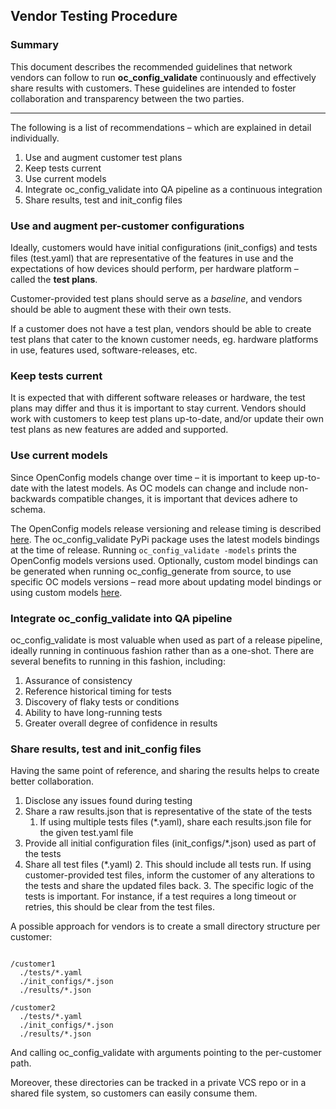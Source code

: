 ## Vendor Testing Procedure

### Summary

This document describes the recommended guidelines that network vendors can follow to run **oc\_config\_validate** continuously and effectively share results with customers.  These guidelines are intended to foster collaboration and transparency between the two parties.

---

The following is a list of recommendations – which are explained in detail individually.

1. Use and augment customer test plans
2. Keep tests current
3. Use current models
4. Integrate oc\_config\_validate into QA pipeline as a continuous integration
5. Share results, test and init\_config files

### Use and augment per-customer configurations

Ideally, customers would have initial configurations (init\_configs) and tests files (test.yaml) that are representative of the features in use and the expectations of how devices should perform, per hardware platform – called the **test plans**.

Customer-provided test plans should serve as a _baseline_, and vendors should be able to augment these with their own tests.

If a customer does not have a test plan, vendors should be able to create test plans that cater to the known customer needs, eg. hardware platforms in use, features used, software-releases, etc.

### Keep tests current

It is expected that with different software releases or hardware, the test plans may differ and thus it is important to stay current.  Vendors should work with customers to keep test plans up-to-date, and/or update their own test plans as new features are added and supported.  

### Use current models

Since OpenConfig models change over time – it is important to keep up-to-date with the latest models.  As OC models can change and include non-backwards compatible changes, it is important that devices adhere to schema.

The OpenConfig models release versioning and release timing is described [here](https://github.com/openconfig/public/blob/master/doc/releases.md).  The oc\_config\_validate PyPi package uses the latest models bindings at the time of release.  Running `oc_config_validate -models` prints the OpenConfig models versions used.  Optionally,  custom model bindings can be generated when running oc\_config\_generate from source, to use specific OC models versions  – read more about updating model bindings or using custom models [here](https://github.com/google/gnxi/blob/master/oc_config_validate/docs/oc_models.md#openconfig-oc-models).


### Integrate oc\_config\_validate into QA pipeline

oc\_config\_validate is most valuable when used as part of a release pipeline, ideally running in continuous fashion rather than as a one-shot.  There are several benefits to running in this fashion, including:

1. Assurance of consistency
2. Reference historical timing for tests
3. Discovery of flaky tests or conditions
4. Ability to have long-running tests
5. Greater overall degree of confidence in results

### Share results, test and init\_config files

Having the same point of reference, and sharing the results helps to create better collaboration.  

1. Disclose any issues found during testing
2. Share a raw results.json that is representative of the state of the tests
    1. If using multiple tests files (\*.yaml), share each results.json file for the given test.yaml file
3. Provide all initial configuration files (init\_configs/\*.json) used as part of the tests
4. Share all test files (\*.yaml)
    2. This should include all tests run.  If using customer-provided test files, inform the customer of any alterations to the tests and share the updated files back.
    3. The specific logic of the tests is important. For instance, if a test requires a long timeout or retries, this should be clear from the test files.

A possible approach for vendors is to create a small directory structure per customer:

```

/customer1
  ./tests/*.yaml
  ./init_configs/*.json
  ./results/*.json

/customer2
  ./tests/*.yaml
  ./init_configs/*.json
  ./results/*.json

 ```

And calling oc\_config\_validate with arguments pointing to the per-customer path.

Moreover, these directories can be tracked in a private VCS repo or in a shared file system, so customers can easily consume them.
